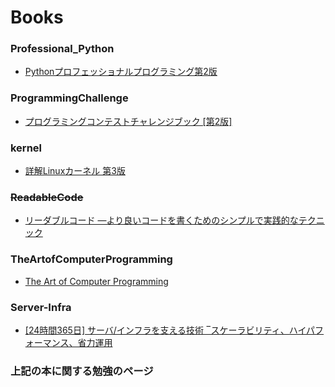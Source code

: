 # Books

### Professional_Python
 * [Pythonプロフェッショナルプログラミング第2版](http://www.amazon.co.jp/dp/479804315X/)

### ProgrammingChallenge
 * [プログラミングコンテストチャレンジブック [第2版]](http://www.amazon.co.jp/dp/4839941068/)

###  kernel
 * [詳解Linuxカーネル 第3版](http://www.amazon.co.jp/dp/487311313X/)
 
### ~~ReadableCode~~
 * [リーダブルコード ―より良いコードを書くためのシンプルで実践的なテクニック](http://www.amazon.co.jp/dp/4873115655/)
 
### TheArtofComputerProgramming
 * [The Art of Computer Programming](http://www.amazon.co.jp/dp/4756147127/)
 
### Server-Infra
 * [[24時間365日] サーバ/インフラを支える技術 ‾スケーラビリティ、ハイパフォーマンス、省力運用 ](http://www.amazo.co.jp/dp/4774135666/)
 


### 上記の本に関する勉強のページ